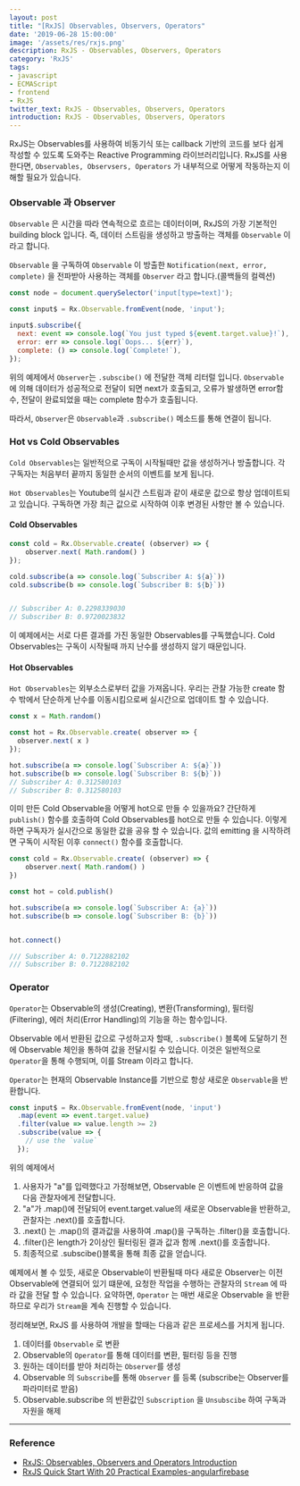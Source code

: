 ```yaml
---
layout: post
title: "[RxJS] Observables, Observers, Operators"
date: '2019-06-28 15:00:00'
image: '/assets/res/rxjs.png'
description: RxJS - Observables, Observers, Operators
category: 'RxJS'
tags:
- javascript
- ECMAScript
- frontend
- RxJS
twitter_text: RxJS - Observables, Observers, Operators
introduction: RxJS - Observables, Observers, Operators
---
```


RxJS는 Observables를 사용하여 비동기식 또는 callback 기반의 코드를 보다 쉽게 작성할 수 있도록 도와주는 Reactive Programming 라이브러리입니다.
RxJS를 사용한다면, `Observables, Observsers, Operators` 가 내부적으로 어떻게 작동하는지 이해할 필요가 있습니다.

### Observable 과 Observer

`Observable` 은 시간을 따라 연속적으로 흐르는 데이터이며, RxJS의 가장 기본적인 building block 입니다.
즉, 데이터 스트림을 생성하고 방출하는 객체를 `Observable` 이라고 합니다. 

`Observable` 을 구독하여 `Observable` 이 방출한 `Notification(next, error, complete)` 을 전파받아 사용하는 객체를 `Observer` 라고 합니다.(콜백들의 컬렉션)

```js
const node = document.querySelector('input[type=text]');

const input$ = Rx.Observable.fromEvent(node, 'input');

input$.subscribe({
  next: event => console.log(`You just typed ${event.target.value}!`),
  error: err => console.log(`Oops... ${err}`),
  complete: () => console.log(`Complete!`),
});
```

위의 예제에서 `Observer`는 `.subscibe()` 에 전달한 객체 리터럴 입니다. 
`Observable`에 의해 데이터가 성공적으로 전달이 되면 next가 호출되고, 오류가 발생하면 error함수, 전달이 완료되었을 때는 complete 함수가 호출됩니다. 

따라서, `Observer`은 `Observable`과 `.subscribe()` 메소드를 통해 연결이 됩니다.

### Hot vs Cold Observables

`Cold Observables`는 일반적으로 구독이 시작될때만 값을 생성하거나 방출합니다. 각 구독자는 처음부터 끝까지 동일한 순서의 이벤트를 보게 됩니다.

`Hot Observables`는 Youtube의 실시간 스트림과 같이 새로운 값으로 항상 업데이트되고 있습니다. 구독하면 가장 최근 값으로 시작하여 이후 변경된 사항만 볼 수 있습니다.

#### Cold Observables

```js
const cold = Rx.Observable.create( (observer) => {
    observer.next( Math.random() )
});

cold.subscribe(a => console.log(`Subscriber A: ${a}`))
cold.subscribe(b => console.log(`Subscriber B: ${b}`))


// Subscriber A: 0.2298339030
// Subscriber B: 0.9720023832
```

이 예제에서는 서로 다른 결과를 가진 동일한 Observables를 구독했습니다. 
Cold Observables는 구독이 시작될때 까지 난수를 생성하지 않기 때문입니다.

#### Hot Observables

`Hot Observables`는 외부소스로부터 값을 가져옵니다. 우리는 관찰 가능한 create 함수 밖에서 단순하게 난수를 이동시킴으로써 실시간으로 업데이트 할 수 있습니다.

```js
const x = Math.random()

const hot = Rx.Observable.create( observer => {
  observer.next( x )
});

hot.subscribe(a => console.log(`Subscriber A: ${a}`))
hot.subscribe(b => console.log(`Subscriber B: ${b}`))
// Subscriber A: 0.312580103
// Subscriber B: 0.312580103
```

이미 만든 Cold Observable을 어떻게 hot으로 만들 수 있을까요? 간단하게 `publish()` 함수를 호출하여 Cold Observables를 hot으로 만들 수 있습니다.
이렇게하면 구독자가 실시간으로 동일한 값을 공유 할 수 있습니다. 값의 emitting 을 시작하려면 구독이 시작된 이후 `connect()` 함수를 호출합니다. 

```js
const cold = Rx.Observable.create( (observer) => {
    observer.next( Math.random() )
})

const hot = cold.publish()

hot.subscribe(a => console.log(`Subscriber A: {a}`))
hot.subscribe(b => console.log(`Subscriber B: {b}`))


hot.connect()

/// Subscriber A: 0.7122882102
/// Subscriber B: 0.7122882102
```


### Operator

`Operator`는 Observable의 생성(Creating), 변환(Transforming), 필터링(Filtering), 에러 처리(Error Handling)의 기능을 하는 함수입니다.

Observable 에서 반환된 값으로 구성하고자 할때, `.subscribe()` 블록에 도달하기 전에 Observable 체인을 통하여 값을 전달시킬 수 있습니다. 이것은 일반적으로 `Operator`을 통해 수행되며, 이를 Stream 이라고 합니다.

`Operator`는 현재의 Observable Instance를 기반으로 항상 새로운 `Observable`을 반환합니다.

```js
const input$ = Rx.Observable.fromEvent(node, 'input')
  .map(event => event.target.value)
  .filter(value => value.length >= 2)
  .subscribe(value => {
    // use the `value`
  });
```

위의 예제에서 

   1. 사용자가 "a"를 입력했다고 가정해보면, Observable 은 이벤트에 반응하여 값을 다음 관찰자에게 전달합니다.
   2. "a"가 .map()에 전달되어 event.target.value의 새로운 Observable을 반환하고, 관찰자는 .next()를 호출합니다.
   3. .next() 는 .map()의 결과값을 사용하여 .map()을 구독하는 .filter()을 호출합니다. 
   4. .filter()은 length가 2이상인 필터링된 결과 값과 함께 .next()를 호출합니다.
   5. 최종적으로 .subscibe()블록을 통해 최종 값을 얻습니다.

예제에서 볼 수 있듯, 새로운 Observable이 반환될때 마다 새로운 Observer는 이전 Observable에 연결되어 있기 떄문에, 요청한 작업을 수행하는 관찰자의 `Stream` 에 따라 값을 전달 할 수 있습니다.
요약하면, `Operator` 는 매번 새로운 Observable 을 반환하므로 우리가 `Stream`을 계속 진행할 수 있습니다.


정리해보면, RxJS 를 사용하여 개발을 할때는 다음과 같은 프로세스를 거치게 됩니다.

   1. 데이터를 `Observable` 로 변환
   2. Observable의 `Operator`를 통해 데이터를 변환, 필터링 등을 진행
   3. 원하는 데이터를 받아 처리하는 `Observer`를 생성
   4. Observable 의 `Subscribe`를 통해 `Observer` 를 등록 (subscribe는 Observer를 파라미터로 받음)
   5. Observable.subscribe 의 반환값인 `Subscription` 을 `Unsubscibe` 하여 구독과 자원을 해제

-----
### Reference
- <a href="https://ultimatecourses.com/blog/rxjs-observables-observers-operators">RxJS: Observables, Observers and Operators Introduction</a>
- <a href="https://angularfirebase.com/lessons/rxjs-quickstart-with-20-examples/">RxJS Quick Start With 20 Practical Examples-angularfirebase</a>
